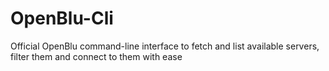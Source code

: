 # OpenBlu-Cli
Official OpenBlu command-line interface to fetch and list available servers, filter them and connect to them with ease
